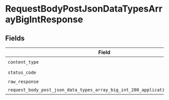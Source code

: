 # RequestBodyPostJsonDataTypesArrayBigIntResponse


## Fields

| Field                                                                                                                                                                    | Type                                                                                                                                                                     | Required                                                                                                                                                                 | Description                                                                                                                                                              |
| ------------------------------------------------------------------------------------------------------------------------------------------------------------------------ | ------------------------------------------------------------------------------------------------------------------------------------------------------------------------ | ------------------------------------------------------------------------------------------------------------------------------------------------------------------------ | ------------------------------------------------------------------------------------------------------------------------------------------------------------------------ |
| `content_type`                                                                                                                                                           | *String*                                                                                                                                                                 | :heavy_check_mark:                                                                                                                                                       | N/A                                                                                                                                                                      |
| `status_code`                                                                                                                                                            | *Integer*                                                                                                                                                                | :heavy_check_mark:                                                                                                                                                       | N/A                                                                                                                                                                      |
| `raw_response`                                                                                                                                                           | [Faraday::Response](https://www.rubydoc.info/gems/faraday/Faraday/Response)                                                                                              | :heavy_minus_sign:                                                                                                                                                       | N/A                                                                                                                                                                      |
| `request_body_post_json_data_types_array_big_int_200_application_json_object`                                                                                            | [T.nilable(Operations::RequestBodyPostJSONDataTypesArrayBigInt200ApplicationJSON)](../../models/operations/requestbodypostjsondatatypesarraybigint200applicationjson.md) | :heavy_minus_sign:                                                                                                                                                       | OK                                                                                                                                                                       |